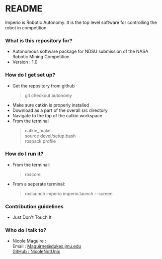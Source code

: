 # README #

Imperio is Robotic Autonomy. It is the top level software for controlling the robot in competition.

### What is this repository for? ###

* Autonomous software package for NDSU submission of the NASA Robotic Mining Competition
* Version : 1.0

### How do I get set up? ###

* Get the repository from github
  >git checkout autonomy
* Make sure catkin is properly installed
* Download as a part of the overall src directory
* Navigate to the top of the catkin workspace
* From the terminal
  >catkin_make  
  >source devel/setup.bash    
  >rospack profile  
  

### How do I run it? ###

* From the terminal:  
   >roscore

* From a seperate terminal:  
   >roslaunch imperio imperio.launch --screen

### Contribution guidelines ###

 * Just Don't Touch It

### Who do I talk to? ###

* Nicole Maguire :   
 Email : Maguirne@dukes.jmu.edu  
 [GitHub : NicoleNotUnix](https://github.com/NicoleNotUnix)  


